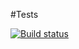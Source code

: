 #Tests

[![Build status](https://ci.appveyor.com/api/projects/status/uf2q64pcys3enwew?svg=true)](https://ci.appveyor.com/project/Akhukh1/home-matchers)